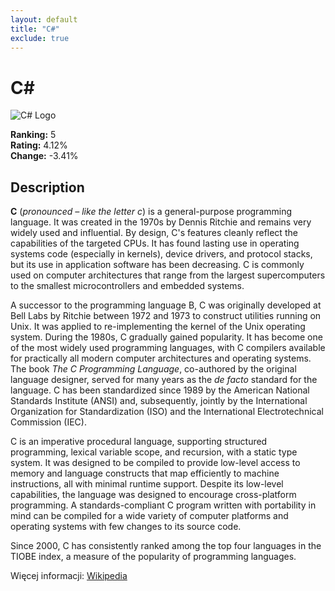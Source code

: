 ```yaml
---
layout: default
title: "C#"
exclude: true
---
```

# C#

![C# Logo](https://upload.wikimedia.org/wikipedia/commons/thumb/3/35/The_C_Programming_Language_logo.svg/500px-The_C_Programming_Language_logo.svg.png)

**Ranking:** 5  
**Rating:** 4.12%  
**Change:** -3.41%

## Description

<p class="mw-empty-elt">

</p>

<p><b>C</b> (<i>pronounced</i> <span></span><i> – like the letter c</i>) is a general-purpose programming language. It was created in the 1970s by Dennis Ritchie and remains very widely used and influential. By design, C's features cleanly reflect the capabilities of the targeted CPUs. It has found lasting use in operating systems code (especially in kernels), device drivers, and protocol stacks, but its use in application software has been decreasing. C is commonly used on computer architectures that range from the largest supercomputers to the smallest microcontrollers and embedded systems.
</p><p>A successor to the programming language B, C was originally developed at Bell Labs by Ritchie between 1972 and 1973 to construct utilities running on Unix. It was applied to re-implementing the kernel of the Unix operating system. During the 1980s, C gradually gained popularity. It has become one of the most widely used programming languages, with C compilers available for practically all modern computer architectures and operating systems. The book <i>The C Programming Language</i>, co-authored by the original language designer, served for many years as the <i>de facto</i> standard for the language. C has been standardized since 1989 by the American National Standards Institute (ANSI) and, subsequently, jointly by the International Organization for Standardization (ISO) and the International Electrotechnical Commission (IEC).
</p><p>C is an imperative procedural language, supporting structured programming, lexical variable scope, and recursion, with a static type system. It was designed to be compiled to provide low-level access to memory and language constructs that map efficiently to machine instructions, all with minimal runtime support. Despite its low-level capabilities, the language was designed to encourage cross-platform programming. A standards-compliant C program written with portability in mind can be compiled for a wide variety of computer platforms and operating systems with few changes to its source code.
</p><p>Since 2000, C has consistently ranked among the top four languages in the TIOBE index, a measure of the popularity of programming languages.
</p>

Więcej informacji: [Wikipedia](https://en.wikipedia.org/wiki/C_(programming_language))
